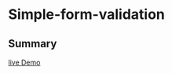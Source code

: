 # Simple-form-validation

## Summary




[live Demo](https://halo8424.github.io/Simple-form-validation/)

